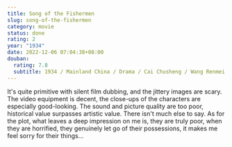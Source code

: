 ```yaml
---
title: Song of the Fishermen
slug: song-of-the-fishermen
category: movie
status: done
rating: 2
year: "1934"
date: 2022-12-06 07:04:38+08:00
douban:
  rating: 7.8
  subtitle: 1934 / Mainland China / Drama / Cai Chusheng / Wang Renmei and Han Langen
---
```


It's quite primitive with silent film dubbing, and the jittery images are scary. The video equipment is decent, the close-ups of the characters are especially good-looking. The sound and picture quality are too poor, historical value surpasses artistic value. There isn't much else to say. As for the plot, what leaves a deep impression on me is, they are truly poor, when they are horrified, they genuinely let go of their possessions, it makes me feel sorry for their things...
